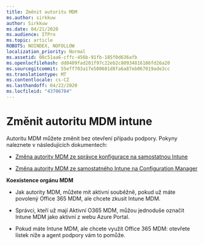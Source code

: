 ```yaml
---
title: Změnit autoritu MDM
ms.author: sirkkuw
author: Sirkkuw
ms.date: 04/21/2020
ms.audience: ITPro
ms.topic: article
ROBOTS: NOINDEX, NOFOLLOW
localization_priority: Normal
ms.assetid: 08c51aa6-cffc-456b-91fb-185f0d636afb
ms.openlocfilehash: dd0489fad201f97c22eb2c80934816186fd26a20
ms.sourcegitcommit: 55eff703a17e500681d8fa6a87eb067019ade3cc
ms.translationtype: MT
ms.contentlocale: cs-CZ
ms.lasthandoff: 04/22/2020
ms.locfileid: "43706784"
---
```

# <a name="change-intune-mdm-authority"></a>Změnit autoritu MDM intune

Autoritu MDM můžete změnit bez otevření případu podpory. Pokyny naleznete v následujících dokumentech:
  
- [Změna autority MDM ze správce konfigurace na samostatnou Intune](https://docs.microsoft.com/configmgr/mdm/deploy-use/migrate-change-mdm-authority)
    
- [Změna autority MDM ze samostatného Intune na Configuration Manager](https://docs.microsoft.com/configmgr/mdm/deploy-use/change-mdm-authority)
    
 **Koexistence orgánu MDM**
  
- Jak autority MDM, můžete mít aktivní souběžně, pokud už máte povolený Office 365 MDM, ale chcete zkusit Intune MDM.
    
- Správci, kteří už mají Aktivní O365 MDM, můžou jednoduše označit Intune MDM jako aktivní z webu Azure Portal.
    
- Pokud máte Intune MDM, ale chcete využít Office 365 MDM: otevřete lístek níže a agent podpory vám to pomůže.
    


